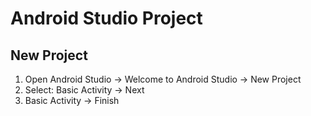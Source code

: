 # Android Studio Project

## New Project

1. Open Android Studio -> Welcome to Android Studio -> New Project
2. Select: Basic Activity -> Next
3. Basic Activity -> Finish
